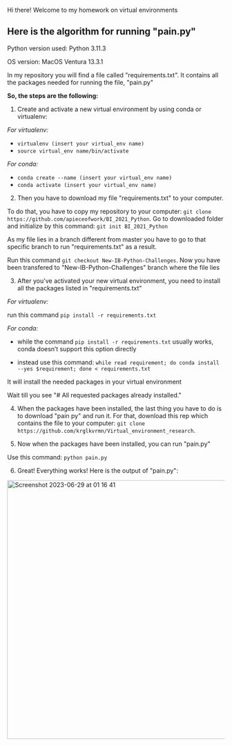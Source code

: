 Hi there!
Welcome to my homework on virtual environments

## Here is the algorithm for running "pain.py"
Python version used: Python 3.11.3

OS version: MacOS Ventura 13.3.1

In my repository you will find a file called "requirements.txt". It contains all the packages needed for running the file, "pain.py"

**So, the steps are the following:**
1) Create and activate a new virtual environment by using conda or virtualenv:

*For virtualenv:*

- `virtualenv (insert your virtual_env name)`
- `source virtual_env name/bin/activate`

*For conda:*
- `conda create --name (insert your virtual_env name)`
- `conda activate (insert your virtual_env name)`

2) Then you have to download my file "requirements.txt" to your computer.

To do that, you have to copy my repository to your computer: `git clone https://github.com/apieceofwork/BI_2021_Python`. Go to downloaded folder and initialize by this command: `git init BI_2021_Python`

As my file lies in a branch different from master you have to go to that specific branch to run "requirements.txt" as a result.

Run this command `git checkout New-IB-Python-Challenges`. Now you have been transfered to "New-IB-Python-Challenges" branch where the file lies

3) After you've activated your new virtual environment, you need to install all the packages listed in "requirements.txt"

*For virtualenv:*

run this command `pip install -r requirements.txt`
   
*For conda:*

- while the command `pip install -r requirements.txt` usually works, conda doesn’t support this option directly

- instead use this command: `while read requirement; do conda install --yes $requirement; done < requirements.txt`

It will install the needed packages in your virtual environment

Wait till you see "# All requested packages already installed."

4) When the packages have been installed, the last thing you have to do is to download "pain py" and run it. For that, download this rep which contains the file to your computer: `git clone https://github.com/krglkvrmn/Virtual_environment_research`.
  
6) Now when the packages have been installed, you can run "pain.py"
   
Use this command: `python pain.py`

6) Great! Everything works! Here is the output of "pain.py":

<img width="600" alt="Screenshot 2023-06-29 at 01 16 41" src="https://github.com/apieceofwork/BI_2021_Python/assets/57996343/16197ba4-9d10-4ef5-bfb6-efd37bbff510">

